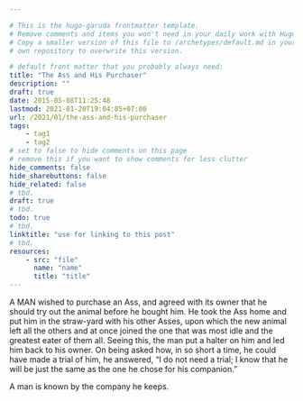 ```yaml
---

# This is the hugo-garuda frontmatter template.
# Remove comments and items you won't need in your daily work with Hugo.
# Copy a smaller version of this file to /archetypes/default.md in your
# own repository to overwrite this version.

# default front matter that you probably always need:
title: "The Ass and His Purchaser"
description: ""
draft: true
date: 2015-05-08T11:25:48
lastmod: 2021-01-20T19:04:05+07:00
url: /2021/01/the-ass-and-his-purchaser
tags:
    - tag1
    - tag2
# set to false to hide comments on this page
# remove this if you want to show comments for less clutter
hide_comments: false
hide_sharebuttons: false
hide_related: false
# tbd.
draft: true
# tbd.
todo: true
# tbd.
linktitle: "use for linking to this post"
# tbd.
resources:
    - src: "file"
      name: "name"
      title: "title"
---
```

A MAN wished to purchase an Ass, and agreed with its owner that he should try out the animal before he bought him. He took the Ass home and put him in the straw-yard with his other Asses, upon which the new animal left all the others and at once joined the one that was most idle and the greatest eater of them all. Seeing this, the man put a halter on him and led him back to his owner. On being asked how, in so short a time, he could have made a trial of him, he answered, “I do not need a trial; I know that he will be just the same as the one he chose for his companion.”

A man is known by the company he keeps.
